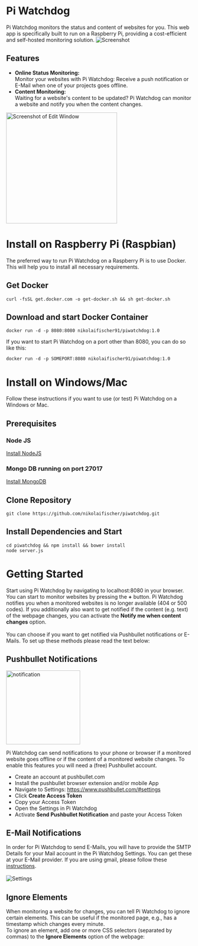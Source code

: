 # Pi Watchdog
Pi Watchdog monitors the status and content of websites for you. This web app is specifically built to run on a Raspberry Pi, providing a cost-efficient and self-hosted monitoring solution.
![Screenshot](https://i.imgur.com/659kQdW.png)

## Features
* **Online Status Monitoring:** <br />
Monitor your websites with Pi Watchdog: Receive a push notification or E-Mail when one of your projects goes offline.
* **Content Monitoring:** <br />
 Waiting for a website's content to be updated? Pi Watchdog can monitor a website and notify you when the content changes.
 
<img src="https://i.imgur.com/rPKNOW2.png" alt="Screenshot of Edit Window" width="300" align="center"/>

# Install on Raspberry Pi (Raspbian)
The preferred way to run Pi Watchdog on a Raspberry Pi is to use Docker. This will help you to install all necessary requirements.
## Get Docker
    curl -fsSL get.docker.com -o get-docker.sh && sh get-docker.sh
## Download and start Docker Container
    docker run -d -p 8080:8080 nikolaifischer91/piwatchdog:1.0
If you want to start Pi Watchdog on a port other than 8080, you can do so like this:

    docker run -d -p SOMEPORT:8080 nikolaifischer91/piwatchdog:1.0


# Install on Windows/Mac
Follow these instructions if you want to use (or test) Pi Watchdog on a Windows or Mac.
## Prerequisites
### Node JS
[Install NodeJS](https://nodejs.org/)
### Mongo DB running on port 27017
[Install MongoDB](https://www.mongodb.com/download-center?initial=true#community)
## Clone Repository
    git clone https://github.com/nikolaifischer/piwatchdog.git
## Install Dependencies and Start
    cd piwatchdog && npm install && bower install
    node server.js

# Getting Started
Start using Pi Watchdog by navigating to localhost:8080 in your browser. You can start to monitor websites by pressing the **+** button. Pi Watchdog notifies you when a monitored websites is no longer available (404 or 500 codes). If you additionally also want to get notified if the content (e.g. text) of the webpage changes, you can activate the **Notify me when content changes** option.
<br>
<br>
You can choose if you want to get notified via Pushbullet notifications or E-Mails. To set up these methods please read the text below:
## Pushbullet Notifications

<img src="https://i.imgur.com/zOIDnGo.png" alt="notification" width="200"/>

Pi Watchdog can send notifications to your phone or browser if a monitored website goes offline or if the content of a monitored website changes. To enable this features you will need a (free) Pushbullet account.
* Create an account at pushbullet.com
* Install the pushbullet browser extension and/or mobile App
* Navigate to Settings: https://www.pushbullet.com/#settings
* Click **Create Access Token** 
* Copy your Access Token
* Open the Settings in Pi Watchdog
* Activate **Send Pushbullet Notification** and paste your Access Token
## E-Mail Notifications
In order for Pi Watchdog to send E-Mails, you will have to provide the SMTP Details for your Mail account in the Pi Watchdog Settings. You can get these at your E-Mail provider. If you are using gmail, please follow these [instructions](https://www.lifewire.com/what-are-the-gmail-smtp-settings-1170854).
<br>
<br>
![Settings](https://i.imgur.com/y4ytzC4.png)
## Ignore Elements
When monitoring a website for changes, you can tell Pi Watchdog to ignore certain elements. This can be useful if the monitored page, e.g., has a timestamp which changes every minute. <br>
To ignore an element, add one or more CSS selectors (separated by commas) to the **Ignore Elements** option of the webpage:


